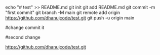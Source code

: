 echo "# test" >> README.md
git init
git add README.md
git commit -m "first commit"
git branch -M main
git remote add origin https://github.com/dhanujcode/test.git
git push -u origin main


#change commit it

#second change

https://github.com/dhanujcode/test.git